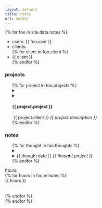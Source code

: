```yaml
---
layout: default
title: notes
url: notes/
---
```

{% for foo in site.data.notes %}  

<ul>
   <li>users:   {{ foo.user }}</li>  
   <li>clients:</li>
   {% for client in foo.client %}
   <li>{{ client }}</li>    
   {% endfor %}      
</ul>    

<div>
   <h3>projects</h3>  
   <ul>
   {% for project in foo.projects %}  
   <details>   
      <summary>
         <li><h4>{{ project.project }}</h4><span class='date'>&nbsp;{{ project.client }}&nbsp;</span><span style="font-style: italic;">{{ project.description }}</span></li>      
      </summary>   
      {% for todo in project.todo %}  
      <li>{{ todo }}</li>
      <br>
      {% endfor %}     
   </details>  
   {% endfor %} 
   </ul>    
</div> 

<div>   
   <h3>notes</h3>  
   <ul>
   {% for thought in foo.thoughts %}  
   <details>
      <summary>
         <li>{{ thought.date }}<i style="font-style: italic;"> {{ thought.project }}</i></li>  
      </summary>
      {{ thought.note }}  
      <br>    
   </details>   
   {% endfor %}  
   </ul>
</div>    

hours:  
{% for hours in foo.minutes %}  
{{ hours }}   
<br>  
{% endfor %}   
{% endfor %}
